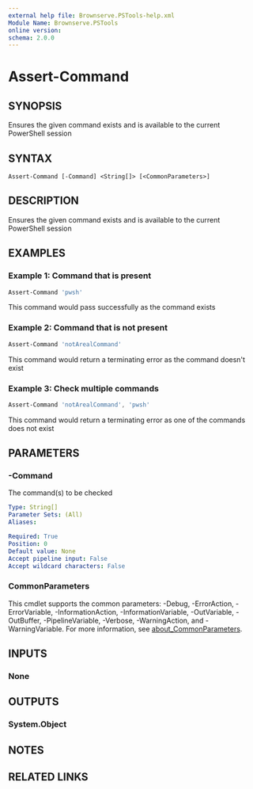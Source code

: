 ```yaml
---
external help file: Brownserve.PSTools-help.xml
Module Name: Brownserve.PSTools
online version:
schema: 2.0.0
---
```


# Assert-Command

## SYNOPSIS
Ensures the given command exists and is available to the current PowerShell session

## SYNTAX

```
Assert-Command [-Command] <String[]> [<CommonParameters>]
```

## DESCRIPTION
Ensures the given command exists and is available to the current PowerShell session

## EXAMPLES

### Example 1: Command that is present
```powershell
Assert-Command 'pwsh'
```

This command would pass successfully as the command exists

### Example 2: Command that is not present
```powershell
Assert-Command 'notArealCommand'
```

This command would return a terminating error as the command doesn't exist

### Example 3: Check multiple commands
```powershell
Assert-Command 'notArealCommand', 'pwsh'
```

This command would return a terminating error as one of the commands does not exist

## PARAMETERS

### -Command
The command(s) to be checked

```yaml
Type: String[]
Parameter Sets: (All)
Aliases:

Required: True
Position: 0
Default value: None
Accept pipeline input: False
Accept wildcard characters: False
```

### CommonParameters
This cmdlet supports the common parameters: -Debug, -ErrorAction, -ErrorVariable, -InformationAction, -InformationVariable, -OutVariable, -OutBuffer, -PipelineVariable, -Verbose, -WarningAction, and -WarningVariable. For more information, see [about_CommonParameters](http://go.microsoft.com/fwlink/?LinkID=113216).

## INPUTS

### None

## OUTPUTS

### System.Object
## NOTES

## RELATED LINKS
